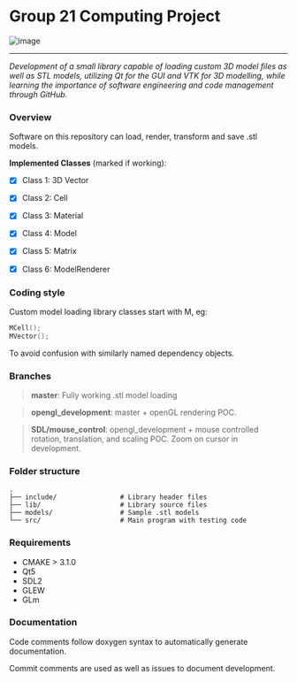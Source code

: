 # Group 21 Computing Project

![image](https://user-images.githubusercontent.com/38017709/104436085-11a57700-5585-11eb-979e-47145ab32988.png)

---

*Development of a small library capable of loading custom 3D model files as well as STL models, utilizing Qt for the GUI and VTK for 3D modelling, while learning the importance of software engineering and code management through GitHub.*

### Overview

Software on this repository can load, render, transform and save .stl models.

**Implemented Classes** (marked if working):
- [x] Class 1: 3D Vector
- [x] Class 2: Cell
- [x] Class 3: Material 
- [x] Class 4: Model
- [x] Class 5: Matrix  
- [x] Class 6: ModelRenderer

    

### Coding style
Custom model loading library classes start with M, eg:
```cpp
MCell();
MVector();
```

To avoid confusion with similarly named dependency objects.


### Branches

> **master**: Fully working .stl model loading

> **opengl_development**: master + openGL rendering POC.

> **SDL/mouse_control**: opengl_development + mouse controlled rotation, translation, and scaling POC. Zoom on cursor in development.

### Folder structure
    .
    ├── include/                # Library header files
    ├── lib/                    # Library source files
    ├── models/                 # Sample .stl models
    └── src/                    # Main program with testing code

    
### Requirements
* CMAKE > 3.1.0
* Qt5
* SDL2
* GLEW
* GLm


### Documentation
Code comments follow doxygen syntax to automatically generate documentation. 

Commit comments are used as well as issues to document development.
